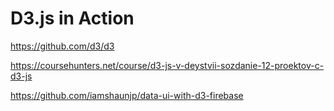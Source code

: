 # D3.js in Action

https://github.com/d3/d3

https://coursehunters.net/course/d3-js-v-deystvii-sozdanie-12-proektov-c-d3-js

https://github.com/iamshaunjp/data-ui-with-d3-firebase
